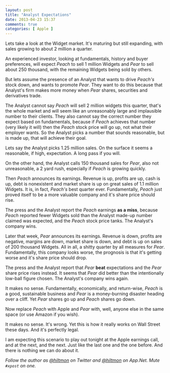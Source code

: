 ```yaml
---
layout: post
title: "Analyst Expectations"
date: 2013-04-23 15:37
comments: true
categories: [ Apple ]
---
```


Lets take a look at the Widget market. It's maturing but still expanding, with sales growing to about 2 million a quarter.

An experienced investor, looking at fundamentals, history and buyer preferences, will expect *Peach* to sell 1 million Widgets and *Pear* to sell about 250 thousand, with the remaining Widgets being sold by others.

But lets assume the presence of an Analyst that wants to drive *Peach's* stock down, and wants to promote *Pear*. They want to do this because that Analyst's firm makes more money when *Pear* shares, securities and derivatives trade.

The Analyst cannot say *Peach* will sell 2 million widgets this quarter, that's the whole market and will seem like an unreasonably large and implausible number to their clients. They also cannot say the correct number they expect based on fundamentals, because if *Peach* achieves that number (very likely it will) then the *Peach* stock price will go up, not what their employer wants. So the Analyst picks a number that sounds reasonable, but is made up, that will achieve their goal.

Lets say the Analyst picks 1.25 million sales. On the surface it seems a reasonable, if high, expectation. A long pass if you will.

On the other hand, the Analyst calls 150 thousand sales for *Pear*, also not unreasonable, a 2 yard rush, especially if *Peach* is growing quickly.

Then *Peach* announces its earnings. Revenue is up, profits are up, cash is up, debt is nonexistent and market share is up on great sales of 1.1 million Widgets. It is, in fact, *Peach's* best quarter ever. Fundamentally, *Peach* just proved itself to be a more valuable company and it's share price should rise.

The press and the Analyst report the *Peach* earnings **as a miss**, because *Peach* reported fewer Widgets sold than the Analyst made-up number claimed was expected, and the *Peach* stock price tanks. The Analyst's company wins.

Later that week, *Pear* announces its earnings. Revenue is down, profits are negative, margins are down, market share is down, and debt is up on sales of 200 thousand Widgets. All in all, a shitty quarter by all measures for *Pear*. Fundamentally, this company looks worse, the prognosis is that it's getting worse and it's share price should drop.

The press and the Analyst report that *Pear* **beat** expectations and the *Pear* share price rises instead. It seems that *Pear* did better than the intentionally low-ball figure chosen. The Analyst's company wins again.

It makes no sense. Fundamentally, economically, and return-wise,  *Peach* is a good, sustainable business and *Pear* is a money-burning disaster heading over a cliff. Yet *Pear* shares go up and *Peach* shares go down.

Now replace *Peach* with Apple and *Pear* with, well, anyone else in the same space (or use Amazon if you wish).

It makes no sense. It's wrong. Yet this is how it really works on Wall Street these days. And it's perfectly legal.

I am expecting this scenario to play out tonight at the Apple earnings call, and at the next, and the next. Just like the last one and the one before. And there is nothing we can do about it.

*Follow the author as [@hiltmon][1] on Twitter and [@hiltmon][2] on App.Net. Mute `#xpost` on one.*


[1]:	http://twitter.com/hiltmon
[2]:	http://alpha.app.net/hiltmon
